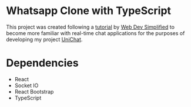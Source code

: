 # Whatsapp Clone with TypeScript

This project was created following a [tutorial](https://www.youtube.com/watch?v=tBr-PybP_9c&t=123s) by [Web Dev Simplified](https://www.youtube.com/channel/UCFbNIlppjAuEX4znoulh0Cw) to become more familiar with real-time chat applications for the purposes of developing my project [UniChat](https://github.com/shadeemerhi/unichat).

# Dependencies

- React
- Socket IO
- React Bootstrap
- TypeScript
